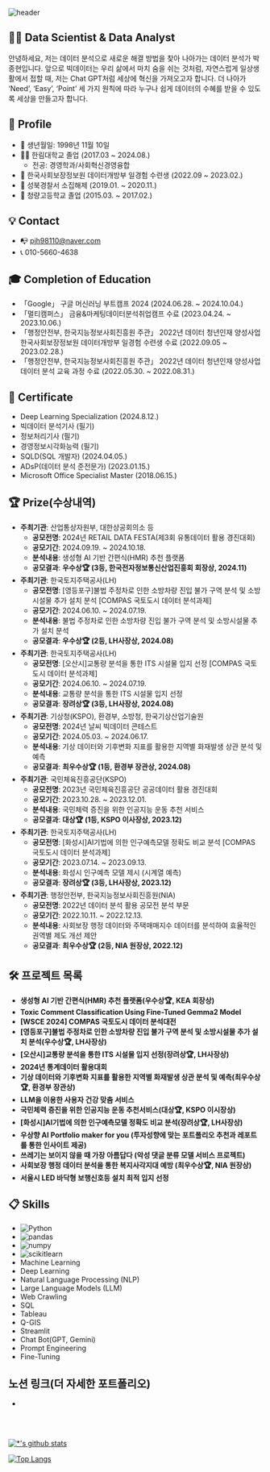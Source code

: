 ![
header](https://capsule-render.vercel.app/api?type=rounded&color=auto&height=100&section=header&text=포트폴리오%20소개&fontSize=35)


## 👨‍💻 Data Scientist & Data Analyst
안녕하세요, 저는 데이터 분석으로 새로운 해결 방법을 찾아 나아가는 데이터 분석가 박종현입니다. 앞으로 빅데이터는 우리 삶에서 마치 숨을 쉬는 것처럼, 자연스럽게 일상생활에서 접할 때, 저는 Chat GPT처럼 세상에 혁신을 가져오고자 합니다. 더 나아가 ‘Need’, ‘Easy’, ‘Point’ 세 가지 원칙에 따라 누구나 쉽게 데이터의 수혜를 받을 수 있도록 세상을 만들고자 합니다.

## 👨 Profile
- 👶 생년월일: 1998년 11월 10일
- 👨‍🎓 한림대학교 졸업 (2017.03 ~ 2024.08.)
  - 전공: 경영학과/사회혁신경영융합
- 🏢 한국사회보장정보원 데이터개방부 일경험 수련생 (2022.09 ~ 2023.02.)
- 👮 성북경찰서 소집해제 (2019.01. ~ 2020.11.)
- 🏫 청량고등학교 졸업 (2015.03. ~ 2017.02.)

## 💡 Contact
- 📭 pjh98110@naver.com
- 📞 010-5660-4638

## 🎓 Completion of Education
- 「Google」 구글 머신러닝 부트캠프 2024 (2024.06.28. ~ 2024.10.04.)
- 「멀티캠퍼스」 금융&마케팅데이터분석취업캠프 수료 (2023.04.24. ~ 2023.10.06.)
- 「행정안전부, 한국지능정보사회진흥원 주관」 2022년 데이터 청년인재 양성사업  한국사회보장정보원 데이터개방부 일경험 수련생 수료 (2022.09.05 ~ 2023.02.28.)
- 「행정안전부, 한국지능정보사회진흥원 주관」 2022년 데이터 청년인재 양성사업 데이터 분석 교육 과정 수료 (2022.05.30. ~ 2022.08.31.)

## 📑 Certificate
- Deep Learning Specialization (2024.8.12.)
- 빅데이터 분석기사 (필기)
- 정보처리기사 (필기)
- 경영정보시각화능력 (필기)
- SQLD(SQL 개발자) (2024.04.05.)
- ADsP(데이터 분석 준전문가) (2023.01.15.)
- Microsoft Office Specialist Master (2018.06.15.)

## 🏆 Prize(수상내역)
- **주최기관**: 산업통상자원부, 대한상공회의소 등
  - **공모전명**: 2024년 RETAIL DATA FESTA(제3회 유통데이터 활용 경진대회)
  - **공모기간**: 2024.09.19. ~ 2024.10.18.
  - **분석내용**: 생성형 AI 기반 간편식(HMR) 추천 플랫폼
  - **공모결과**: **우수상🏆 (3등, 한국전자정보통신산업진흥회 회장상, 2024.11)**
- **주최기관**: 한국토지주택공사(LH)
  - **공모전명**: [영등포구]불법 주정차로 인한 소방차량 진입 불가 구역 분석 및 소방시설물 추가 설치 분석 [COMPAS 국토도시 데이터 분석과제]
  - **공모기간**: 2024.06.10. ~ 2024.07.19.
  - **분석내용**: 불법 주정차로 인한 소방차량 진입 불가 구역 분석 및 소방시설물 추가 설치 분석
  - **공모결과**: **우수상🏆 (2등, LH사장상, 2024.08)**
- **주최기관**: 한국토지주택공사(LH)
  - **공모전명**: [오산시]교통량 분석을 통한 ITS 시설물 입지 선정 [COMPAS 국토도시 데이터 분석과제]
  - **공모기간**: 2024.06.10. ~ 2024.07.19.
  - **분석내용**: 교통량 분석을 통한 ITS 시설물 입지 선정
  - **공모결과**: **장려상🏆 (3등, LH사장상, 2024.08)**
- **주최기관**: 기상청(KSPO), 환경부, 소방청, 한국기상산업기술원
  - **공모전명**: 2024년 날씨 빅데이터 콘테스트
  - **공모기간**: 2024.05.03. ~ 2024.06.17.
  - **분석내용**: 기상 데이터와 기후변화 지표를 활용한 지역별 화재발생 상관 분석 및 예측
  - **공모결과**: **최우수상🏆 (1등, 환경부 장관상, 2024.08)**
- **주최기관**: 국민체육진흥공단(KSPO)
  - **공모전명**: 2023년 국민체육진흥공단 공공데이터 활용 경진대회
  - **공모기간**: 2023.10.28. ~ 2023.12.01.
  - **분석내용**: 국민체력 증진을 위한 인공지능 운동 추천 서비스
  - **공모결과**: **대상🏆 (1등, KSPO 이사장상, 2023.12)**
- **주최기관**: 한국토지주택공사(LH)
  - **공모전명**: [화성시]AI기법에 의한 인구예측모델 정확도 비교 분석 [COMPAS 국토도시 데이터 분석과제]
  - **공모기간**: 2023.07.14. ~ 2023.09.13.
  - **분석내용**: 화성시 인구예측 모델 제시 (시계열 예측)
  - **공모결과**: **장려상🏆 (3등, LH사장상, 2023.12)**
- **주최기관**: 행정안전부, 한국지능정보사회진흥원(NIA)
  - **공모전명**: 2022년 데이터 분석 활용 공모전 분석 부문
  - **공모기간**: 2022.10.11. ~ 2022.12.13.
  - **분석내용**: 사회보장 행정 데이터와 주택매매지수 데이터를 분석하여 효율적인 권역별 제도 개선 제안
  - **공모결과**: **최우수상🏆 (2등, NIA 원장상, 2022.12)**

## 🛠 프로젝트 목록
- **생성형 AI 기반 간편식(HMR) 추천 플랫폼(우수상🏆, KEA 회장상)**
- **Toxic Comment Classification Using Fine-Tuned Gemma2 Model**
- **[WSCE 2024] COMPAS 국토도시 데이터 분석대전**
- **[영등포구]불법 주정차로 인한 소방차량 진입 불가 구역 분석 및 소방시설물 추가 설치 분석(우수상🏆, LH사장상)**
- **[오산시]교통량 분석을 통한 ITS 시설물 입지 선정(장려상🏆, LH사장상)**
- **2024년 통계데이터 활용대회**
- **기상 데이터와 기후변화 지표를 활용한 지역별 화재발생 상관 분석 및 예측(최우수상🏆, 환경부 장관상)**
- **LLM을 이용한 사용자 건강 맞춤 서비스**
- **국민체력 증진을 위한 인공지능 운동 추천서비스(대상🏆, KSPO 이시장상)**
- **[화성시]AI기법에 의한 인구예측모델 정확도 비교 분석(장려상🏆, LH사장상)**
- **우상향 AI Portfolio maker for you (투자성향에 맞는 포트폴리오 추천과 레포트를 통한 인사이트 제공)**
- **쓰레기는 보이지 않을 때 가장 아름답다 (악성 댓글 분류 모델 서비스 프로젝트)**
- **사회보장 행정 데이터 분석을 통한 복지사각지대 예방 (최우수상🏆, NIA 원장상)**
- **서울시 LED 바닥형 보행신호등 설치 최적 입지 선정**

## 📋 Skills
- ![Python](https://img.shields.io/badge/Python-3776AB?style=for-the-badge&logo=Python&logoColor=white)
- ![pandas](https://img.shields.io/badge/pandas-150458?style=for-the-badge&logo=pandas&logoColor=white)
- ![numpy](https://img.shields.io/badge/numpy-013243?style=for-the-badge&logo=numpy&logoColor=white)
- ![scikitlearn](https://img.shields.io/badge/scikitlearn-F7931E?style=for-the-badge&logo=scikitlearn&logoColor=white)
- Machine Learning
- Deep Learning
- Natural Language Processing (NLP)
- Large Language Models (LLM)
- Web Crawling
- SQL
- Tableau
- Q-GIS
- Streamlit
- Chat Bot(GPT, Gemini)
- Prompt Engineering
- Fine-Tuning

## 노션 링크(더 자세한 포트폴리오)
- 
<br/>
<br/>

[![*'s github stats](https://github-readme-stats.vercel.app/api?username=pjh98110)](https://github.com/pjh98110)

[![Top Langs](https://github-readme-stats.vercel.app/api/top-langs/?username=pjh98110)](https://github.com/pjh98110/github-readme-stats)




